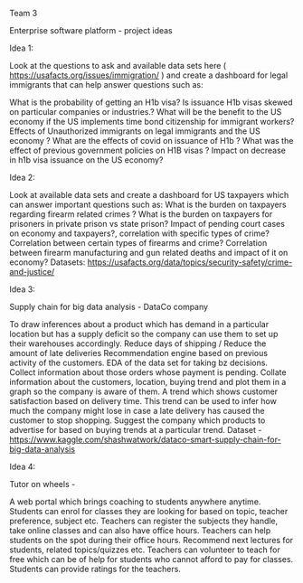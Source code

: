  Team 3 



Enterprise software platform - project ideas 


Idea 1: 

Look at the questions to ask and available data sets here ( https://usafacts.org/issues/immigration/ ) and create a dashboard for legal immigrants that can help answer questions such as: 

What is the probability of getting an H1b visa?
Is issuance H1b visas skewed on particular companies or industries.?
What will be the benefit to the US economy if the US implements time bond citizenship for immigrant workers?
Effects  of Unauthorized immigrants on legal immigrants and the US economy ?
What are the effects of covid on issuance of H1b ?
What was the effect of previous government policies on H1B visas ?
Impact on decrease in h1b visa issuance on the US economy?
 
 
 
Idea 2:
 
Look at available data sets and create a dashboard for US taxpayers which can answer important questions such as:
What is the  burden on taxpayers regarding firearm related crimes ?
What is the burden on taxpayers for prisoners in private prison vs state prison?
Impact of pending court cases on economy and taxpayers?, correlation with specific types of crime?
Correlation between certain types of firearms and crime?
Correlation between firearm manufacturing and gun related deaths and impact of it on economy?
Datasets: https://usafacts.org/data/topics/security-safety/crime-and-justice/


Idea 3:

Supply chain for big data analysis - DataCo company


To draw inferences about a product which has demand in a particular location but has a supply deficit so the company can use them to set up their warehouses accordingly.
Reduce days of shipping / Reduce the amount of late deliveries
Recommendation engine based on previous activity of the customers.
EDA of the data set for taking bz decisions.
Collect information about those orders whose payment is pending. Collate information about the customers, location, buying trend and plot them in a graph so the company is aware of them.
A trend which shows customer satisfaction based on delivery time. This trend can be used to infer how much the company might lose in case a late delivery has caused the customer to stop shopping. 
Suggest the company which products to advertise for based on buying trends at a particular trend.
Dataset - https://www.kaggle.com/shashwatwork/dataco-smart-supply-chain-for-big-data-analysis


Idea 4:

 Tutor on wheels - 


A web portal which brings coaching to students anywhere anytime. 
Students can enrol for classes they are looking for based on topic, teacher preference, subject etc.
Teachers can register the subjects they handle, take online classes and can also have office hours.
Teachers can help students on the spot during their office hours.
Recommend next lectures for students, related topics/quizzes etc.
Teachers can volunteer to teach for free which can be of help for students who cannot afford to pay for classes.
Students can provide ratings for the teachers.
